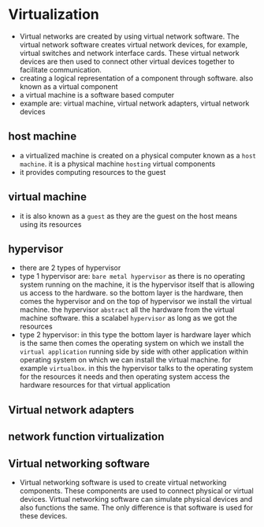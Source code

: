 # Virtualization

- Virtual networks are created by using virtual network software. The virtual network software creates virtual network devices, for example, virtual switches and network interface cards. These virtual network devices are then used to connect other virtual devices together to facilitate communication.
- creating a logical representation of a component through software. also known as a virtual component
- a virtual machine is a software based computer
- example are: virtual machine, virtual network adapters, virtual network devices

## host machine

- a virtualized machine is created on a physical computer known as a `host machine`. it is a physical machine `hosting` virtual components
- it provides computing resources to the guest

## virtual machine

- it is also known as a `guest` as they are the guest on the host means using its resources

## hypervisor

- there are 2 types of hypervisor
- type 1 hypervisor are: `bare metal hypervisor` as there is no operating system running on the machine, it is the hypervisor itself that is allowing us access to the hardware. so the bottom layer is the hardware, then comes the hypervisor and on the top of hypervisor we install the virtual machine. the hypervisor `abstract` all the hardware from the virtual machine software. this a scalabel `hypervisor` as long as we got the resources 
- type 2 hypervisor: in this type the bottom layer is hardware layer which is the same then comes the operating system on which we install the `virtual application` running side by side with other application within operating system on which we can install the virtual machine. for example `virtualbox`. in this the hypervisor talks to the operating system for the resources it needs and then operating system access the hardware resources for that virtual application 

## Virtual network adapters

## network function virtualization

## Virtual networking software

- Virtual networking software is used to create virtual networking components. These components are used to connect physical or virtual devices. Virtual networking software can simulate physical devices and also functions the same. The only difference is that software is used for these devices.
